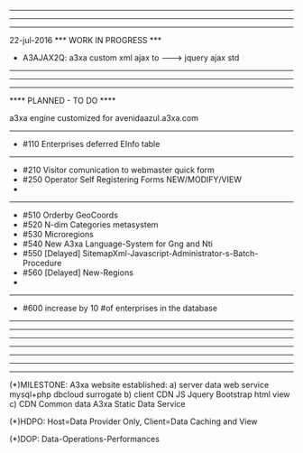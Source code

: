 *************************************************
*************************************************
*************************************************
22-jul-2016 *** WORK IN PROGRESS ***


- A3AJAX2Q: a3xa custom xml ajax to ---> jquery ajax std 

*************************************************
*************************************************
*************************************************
**** PLANNED - TO DO ****

a3xa engine customized for avenidaazul.a3xa.com 


______________________________________________


* #110 Enterprises deferred EInfo table 

______________________________________________


* #210 Visitor comunication to webmaster quick form
* #250 Operator Self Registering Forms NEW/MODIFY/VIEW 
* 

______________________________________________

* #510 Orderby GeoCoords 
* #520 N-dim Categories metasystem 
* #530 Microregions 
* #540 New A3xa Language-System for Gng and Nti
* #550 [Delayed] SitemapXml-Javascript-Administrator-s-Batch-Procedure
* #560 [Delayed] New-Regions
* 
______________________________________________


* #600 increase by 10 #of enterprises in the database 


______________________________________________
*************************************************
*************************************************
*************************************************






*************************************************
*************************************************
*************************************************

(\*)MILESTONE: A3xa website established: 
   a) server data web service mysql+php dbcloud surrogate
   b) client CDN JS Jquery Bootstrap html view
   c) CDN Common data A3xa Static Data Service


(\*)HDPO: Host=Data Provider Only, Client=Data Caching and View

(\*)DOP: Data-Operations-Performances
